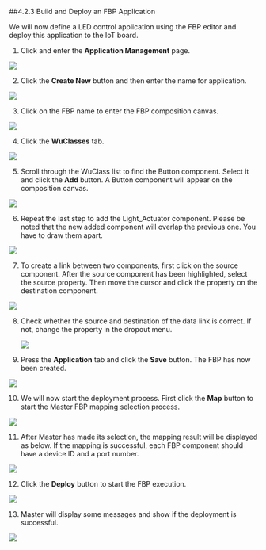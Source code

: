 ##4.2.3 Build and Deploy an FBP Application


We will now define a LED control application using the FBP editor and deploy this application to the IoT board. 

1.  Click and enter the **Application Management** page.   

  ![](../img/LED_Control_of_Ch5/29.png)

2.  Click the **Create New** button and then enter the name for application.

  ![](../img/LED_Control_of_Ch5/30.png)

3.  Click on the FBP name to enter the FBP composition canvas.   

  ![](../img/LED_Control_of_Ch5/31.png)

4.  Click the **WuClasses** tab.  

   ![](../img/LED_Control_of_Ch5/32.png)

5.  Scroll through the WuClass list to find the Button component. Select it and  click the **Add** button.  A Button component will appear on the composition canvas.

  ![](../img/LED_Control_of_Ch5/33.png)

6.   Repeat the last step to add the Light_Actuator component. Please be noted that the new added component will overlap the previous one. You have to draw them apart.     

  ![](../img/LED_Control_of_Ch5/34.png)      

7.  To create a link between two components, first click on the source component. After the source component has been highlighted, select the source property. Then move the cursor and click the  property on the destination component.   
  
  ![](../img/LED_Control_of_Ch5/35.png)

8.  Check whether the source and destination of the data link is correct. If not, change the property in the dropout menu.   

    ![](../img/LED_Control_of_Ch5/36.png)

9.  Press the **Application** tab and click the **Save** button.  The FBP has now been created.

  ![](../img/LED_Control_of_Ch5/38.png)

10.  We will now start the deployment process. First click the **Map** button to start the Master FBP mapping selection process.   

  ![](../img/LED_Control_of_Ch5/39.png)

11. After Master has made its selection, the mapping result will be displayed as below.  If the mapping is successful, each FBP component should have a device ID and a port number.

  ![](../img/LED_Control_of_Ch5/40.png)

12.  Click the **Deploy** button  to start the FBP execution.

  ![](../img/LED_Control_of_Ch5/41.png)

13.  Master will display some messages and show if the deployment is successful. 

  ![](../img/LED_Control_of_Ch5/42.png)




